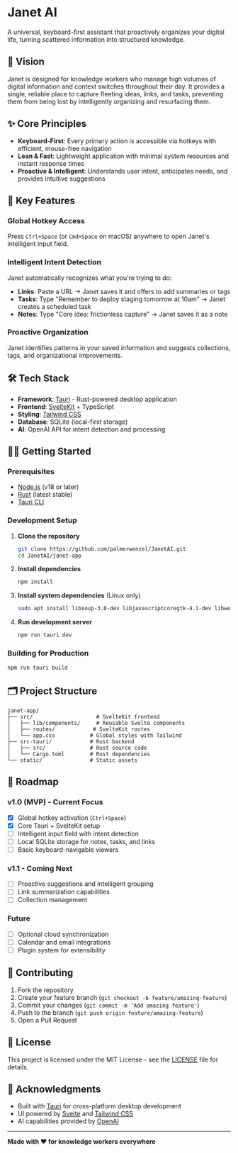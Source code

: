 # Janet AI

A universal, keyboard-first assistant that proactively organizes your digital life, turning scattered information into structured knowledge.

## 🎯 Vision

Janet is designed for knowledge workers who manage high volumes of digital information and context switches throughout their day. It provides a single, reliable place to capture fleeting ideas, links, and tasks, preventing them from being lost by intelligently organizing and resurfacing them.

## ✨ Core Principles

- **Keyboard-First**: Every primary action is accessible via hotkeys with efficient, mouse-free navigation
- **Lean & Fast**: Lightweight application with minimal system resources and instant response times
- **Proactive & Intelligent**: Understands user intent, anticipates needs, and provides intuitive suggestions

## 🚀 Key Features

### Global Hotkey Access
Press `Ctrl+Space` (or `Cmd+Space` on macOS) anywhere to open Janet's intelligent input field.

### Intelligent Intent Detection
Janet automatically recognizes what you're trying to do:
- **Links**: Paste a URL → Janet saves it and offers to add summaries or tags
- **Tasks**: Type "Remember to deploy staging tomorrow at 10am" → Janet creates a scheduled task
- **Notes**: Type "Core idea: frictionless capture" → Janet saves it as a note

### Proactive Organization
Janet identifies patterns in your saved information and suggests collections, tags, and organizational improvements.

## 🛠️ Tech Stack

- **Framework**: [Tauri](https://tauri.app/) - Rust-powered desktop application
- **Frontend**: [SvelteKit](https://kit.svelte.dev/) + TypeScript
- **Styling**: [Tailwind CSS](https://tailwindcss.com/)
- **Database**: SQLite (local-first storage)
- **AI**: OpenAI API for intent detection and processing

## 🏃‍♂️ Getting Started

### Prerequisites

- [Node.js](https://nodejs.org/) (v18 or later)
- [Rust](https://rustup.rs/) (latest stable)
- [Tauri CLI](https://tauri.app/v1/guides/getting-started/prerequisites)

### Development Setup

1. **Clone the repository**
   ```bash
   git clone https://github.com/palmerwenzel/JanetAI.git
   cd JanetAI/janet-app
   ```

2. **Install dependencies**
   ```bash
   npm install
   ```

3. **Install system dependencies** (Linux only)
   ```bash
   sudo apt install libsoup-3.0-dev libjavascriptcoregtk-4.1-dev libwebkit2gtk-4.1-dev
   ```

4. **Run development server**
   ```bash
   npm run tauri dev
   ```

### Building for Production

```bash
npm run tauri build
```

## 🗂️ Project Structure

```
janet-app/
├── src/                    # SvelteKit frontend
│   ├── lib/components/     # Reusable Svelte components
│   ├── routes/            # SvelteKit routes
│   └── app.css           # Global styles with Tailwind
├── src-tauri/            # Rust backend
│   ├── src/              # Rust source code
│   └── Cargo.toml        # Rust dependencies
└── static/               # Static assets
```

## 🎯 Roadmap

### v1.0 (MVP) - Current Focus
- [x] Global hotkey activation (`Ctrl+Space`)
- [x] Core Tauri + SvelteKit setup
- [ ] Intelligent input field with intent detection
- [ ] Local SQLite storage for notes, tasks, and links
- [ ] Basic keyboard-navigable viewers

### v1.1 - Coming Next
- [ ] Proactive suggestions and intelligent grouping
- [ ] Link summarization capabilities
- [ ] Collection management

### Future
- [ ] Optional cloud synchronization
- [ ] Calendar and email integrations
- [ ] Plugin system for extensibility

## 🤝 Contributing

1. Fork the repository
2. Create your feature branch (`git checkout -b feature/amazing-feature`)
3. Commit your changes (`git commit -m 'Add amazing feature'`)
4. Push to the branch (`git push origin feature/amazing-feature`)
5. Open a Pull Request

## 📄 License

This project is licensed under the MIT License - see the [LICENSE](LICENSE) file for details.

## 🙏 Acknowledgments

- Built with [Tauri](https://tauri.app/) for cross-platform desktop development
- UI powered by [Svelte](https://svelte.dev/) and [Tailwind CSS](https://tailwindcss.com/)
- AI capabilities provided by [OpenAI](https://openai.com/)

---

**Made with ❤️ for knowledge workers everywhere**